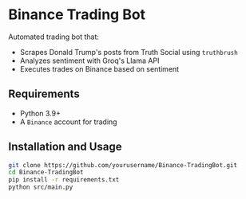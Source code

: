 # Binance Trading Bot

Automated trading bot that:
- Scrapes Donald Trump's posts from Truth Social using `truthbrush`
- Analyzes sentiment with Groq's Llama API
- Executes trades on Binance based on sentiment


## Requirements
- Python 3.9+
- A `Binance` account for trading

## Installation and Usage
```sh
git clone https://github.com/yourusername/Binance-TradingBot.git
cd Binance-TradingBot
pip install -r requirements.txt
python src/main.py
```
